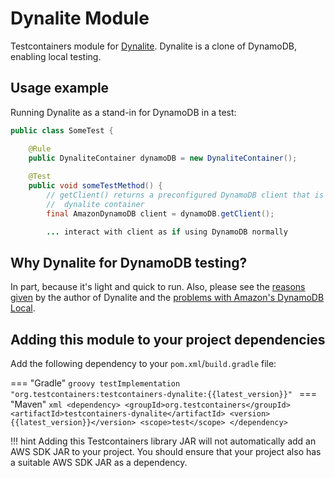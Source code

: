 # Dynalite Module

Testcontainers module for [Dynalite](https://github.com/mhart/dynalite). Dynalite is a clone of DynamoDB, enabling local testing.

## Usage example

Running Dynalite as a stand-in for DynamoDB in a test:

```java
public class SomeTest {

    @Rule
    public DynaliteContainer dynamoDB = new DynaliteContainer();
    
    @Test
    public void someTestMethod() {
        // getClient() returns a preconfigured DynamoDB client that is connected to the
        //  dynalite container
        final AmazonDynamoDB client = dynamoDB.getClient();

        ... interact with client as if using DynamoDB normally
```

## Why Dynalite for DynamoDB testing?

In part, because it's light and quick to run. Also, please see the [reasons given](https://github.com/mhart/dynalite#why-not-amazons-dynamodb-local) by the author of Dynalite and the [problems with Amazon's DynamoDB Local](https://github.com/mhart/dynalite#problems-with-amazons-dynamodb-local-updated-2016-04-19).

## Adding this module to your project dependencies

Add the following dependency to your `pom.xml`/`build.gradle` file:

=== "Gradle"
    ```groovy
    testImplementation "org.testcontainers:testcontainers-dynalite:{{latest_version}}"
    ```
=== "Maven"
    ```xml
    <dependency>
        <groupId>org.testcontainers</groupId>
        <artifactId>testcontainers-dynalite</artifactId>
        <version>{{latest_version}}</version>
        <scope>test</scope>
    </dependency>
    ```

!!! hint
    Adding this Testcontainers library JAR will not automatically add an AWS SDK JAR to your project. You should ensure that your project also has a suitable AWS SDK JAR as a dependency.
